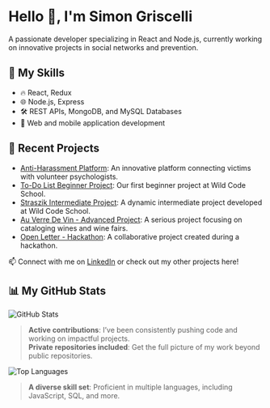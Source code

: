 # Hello 👋, I'm Simon Griscelli  
A passionate developer specializing in React and Node.js, currently working on innovative projects in social networks and prevention.  

## 🌟 My Skills  
- 🔥 React, Redux  
- 🌐 Node.js, Express  
- 🛠️ REST APIs, MongoDB, and MySQL Databases  
- 📱 Web and mobile application development  

## 📂 Recent Projects  
- [Anti-Harassment Platform](https://github.com/Juloh-tuc/Hackathon): An innovative platform connecting victims with volunteer psychologists.  
- [To-Do List Beginner Project](https://github.com/SGriscelli/P1-Todo-LABS.): Our first beginner project at Wild Code School.  
- [Straszik Intermediate Project](https://github.com/WildCodeSchool-2024-09/js-remote-orange-P2-straszik): A dynamic intermediate project developed at Wild Code School.  
- [Au Verre De Vin - Advanced Project](https://github.com/WildCodeSchool-2024-09/js-remote-orange-P3-auverredevin): A serious project focusing on cataloging wines and wine fairs.  
- [Open Letter - Hackathon](https://github.com/Juloh-tuc/Hackathon): A collaborative project created during a hackathon.  

📫 Connect with me on [LinkedIn](https://linkedin.com/in/simon-griscelli) or check out my other projects here!  

## 📊 My GitHub Stats  

![GitHub Stats](https://github-readme-stats.vercel.app/api?username=SGriscelli&show_icons=true&theme=radical&hide=issues&count_private=true)  
> **Active contributions**: I’ve been consistently pushing code and working on impactful projects.  
> **Private repositories included**: Get the full picture of my work beyond public repositories.

![Top Languages](https://github-readme-stats.vercel.app/api/top-langs/?username=SGriscelli&layout=compact&theme=radical&langs_count=6)  
> **A diverse skill set**: Proficient in multiple languages, including JavaScript, SQL, and more.  

